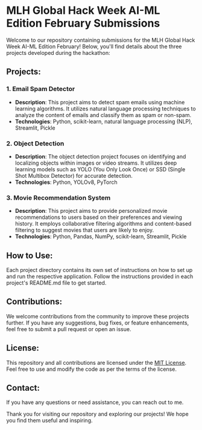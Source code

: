 # MLH Global Hack Week AI-ML Edition February Submissions

Welcome to our repository containing submissions for the MLH Global Hack Week AI-ML Edition February! Below, you'll find details about the three projects developed during the hackathon:

## Projects:

### 1. Email Spam Detector
- **Description**: This project aims to detect spam emails using machine learning algorithms. It utilizes natural language processing techniques to analyze the content of emails and classify them as spam or non-spam.
- **Technologies**: Python, scikit-learn, natural language processing (NLP), Streamlit, Pickle


### 2. Object Detection
- **Description**: The object detection project focuses on identifying and localizing objects within images or video streams. It utilizes deep learning models such as YOLO (You Only Look Once) or SSD (Single Shot Multibox Detector) for accurate detection.
- **Technologies**: Python, YOLOv8, PyTorch


### 3. Movie Recommendation System
- **Description**: This project aims to provide personalized movie recommendations to users based on their preferences and viewing history. It employs collaborative filtering algorithms and content-based filtering to suggest movies that users are likely to enjoy.
- **Technologies**: Python, Pandas, NumPy, scikit-learn, Streamlit, Pickle


## How to Use:

Each project directory contains its own set of instructions on how to set up and run the respective application. Follow the instructions provided in each project's README.md file to get started.

## Contributions:

We welcome contributions from the community to improve these projects further. If you have any suggestions, bug fixes, or feature enhancements, feel free to submit a pull request or open an issue.

## License:

This repository and all contributions are licensed under the [MIT License](LICENSE). Feel free to use and modify the code as per the terms of the license.

## Contact:

If you have any questions or need assistance, you can reach out to me.

Thank you for visiting our repository and exploring our projects! We hope you find them useful and inspiring.